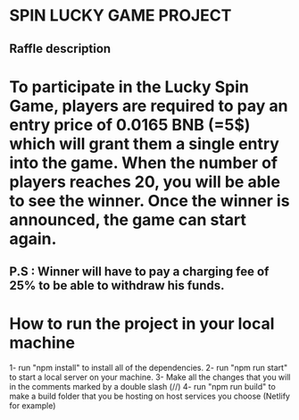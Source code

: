 # SPIN LUCKY GAME PROJECT

## Raffle description

<h1>To participate in the Lucky Spin Game, players are required to pay
            an entry price of 0.0165 BNB (=5$) which will grant them a single
            entry into the game. When the number of players reaches 20, you will
            be able to see the winner. Once the winner is announced, the game
            can start again.</h1>

<h2>P.S : Winner will have to pay a charging fee of 25%
            to be able to withdraw his funds.</h2>

# How to run the project in your local machine

<span>1- run "npm install" to install all of the dependencies.</span>
<span>2- run "npm run start" to start a local server on your machine.</span>
<span>3- Make all the changes that you will in the comments marked by a double slash (//)</span>
<span>4- run "npm run build" to make a build folder that you be hosting on host services you choose (Netlify for example)</span>
